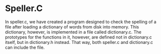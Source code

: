 # Speller.C

In speller.c, we have created a program designed to check the spelling of a file after loading a dictionary of words from disk into memory. 
This dictionary, however, is implemented in a file called dictionary.c.
The prototypes for the functions in it, however, are defined not in dictionary.c itself, but in dictionary.h instead. 
That way, both speller.c and dictionary.c can include the file.
